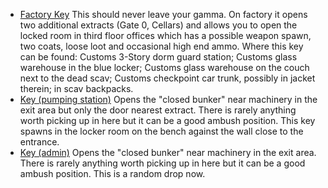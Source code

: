 - [Factory Key][01] This should never leave your gamma. On factory it opens two
  additional extracts (Gate 0, Cellars) and allows you to open the locked room in third
  floor offices which has a possible weapon spawn, two coats, loose loot and
  occasional high end ammo. Where this key can be found: Customs 3-Story dorm
  guard station; Customs glass warehouse in the blue locker; Customs glass
  warehouse on the couch next to the dead scav; Customs checkpoint car trunk,
  possibly in jacket therein; in scav backpacks.
- [Key (pumping station)][02] Opens the "closed bunker" near machinery in the
  exit area but only the door nearest extract. There is rarely anything worth
  picking up in here but it can be a good ambush position. This key spawns in
  the locker room on the bench against the wall close to the entrance. 
- [Key (admin)][03] Opens the "closed bunker" near machinery in the exit area.
  There is rarely anything worth picking up in here but it can be a good ambush
  position. This is a random drop now. 

[01]: https://escapefromtarkov.gamepedia.com/Factory_exit_key
[02]: #
[03]: #
